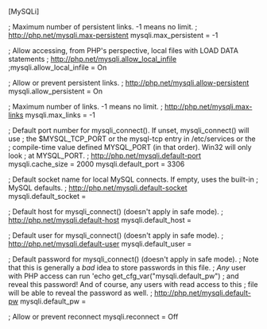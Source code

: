[MySQLi]

; Maximum number of persistent links.  -1 means no limit.
; http://php.net/mysqli.max-persistent
mysqli.max_persistent = -1

; Allow accessing, from PHP's perspective, local files with LOAD DATA statements
; http://php.net/mysqli.allow_local_infile
;mysqli.allow_local_infile = On

; Allow or prevent persistent links.
; http://php.net/mysqli.allow-persistent
mysqli.allow_persistent = On

; Maximum number of links.  -1 means no limit.
; http://php.net/mysqli.max-links
mysqli.max_links = -1

; Default port number for mysqli_connect().  If unset, mysqli_connect() will use
; the $MYSQL_TCP_PORT or the mysql-tcp entry in /etc/services or the
; compile-time value defined MYSQL_PORT (in that order).  Win32 will only look
; at MYSQL_PORT.
; http://php.net/mysqli.default-port
mysqli.cache_size = 2000
mysqli.default_port = 3306

; Default socket name for local MySQL connects.  If empty, uses the built-in
; MySQL defaults.
; http://php.net/mysqli.default-socket
mysqli.default_socket =

; Default host for mysqli_connect() (doesn't apply in safe mode).
; http://php.net/mysqli.default-host
mysqli.default_host =

; Default user for mysqli_connect() (doesn't apply in safe mode).
; http://php.net/mysqli.default-user
mysqli.default_user =

; Default password for mysqli_connect() (doesn't apply in safe mode).
; Note that this is generally a *bad* idea to store passwords in this file.
; *Any* user with PHP access can run 'echo get_cfg_var("mysqli.default_pw")
; and reveal this password!  And of course, any users with read access to this
; file will be able to reveal the password as well.
; http://php.net/mysqli.default-pw
mysqli.default_pw =

; Allow or prevent reconnect
mysqli.reconnect = Off
